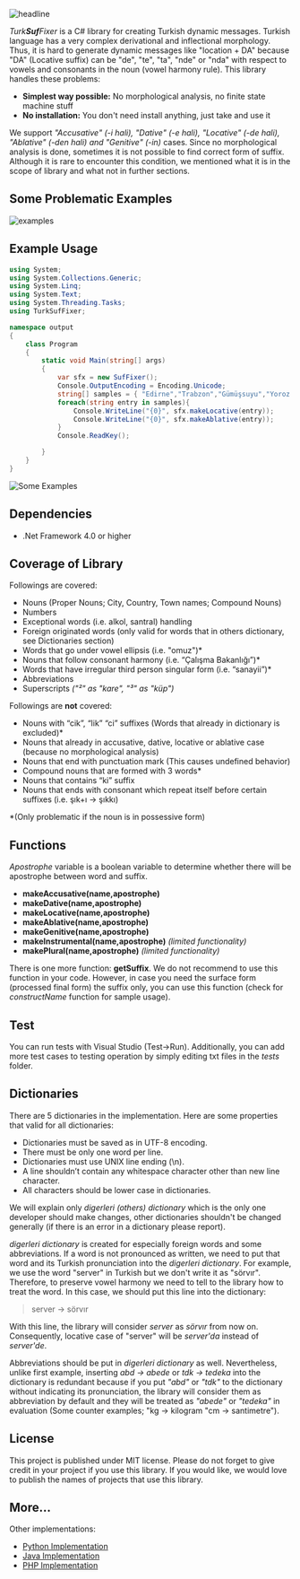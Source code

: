 ![headline](http://i.hizliresim.com/lEbkol.png)

_Turk**Suf**Fixer_ is a C# library for creating Turkish dynamic messages. Turkish language has a very complex derivational and inflectional morphology. Thus, it is hard to generate dynamic messages like "location + DA" because "DA" (Locative suffix) can be "de", "te", "ta", "nde" or "nda"  with respect to vowels and consonants in the noun (vowel harmony rule). This library handles these problems:

 - **Simplest way possible:** No morphological analysis, no finite state machine stuff
 - **No installation:** You don't need install anything, just take and use it

We support *"Accusative" (-i hali), "Dative" (-e hali), "Locative" (-de hali), "Ablative" (-den hali) and "Genitive" (-in)* cases. Since no morphological analysis is done, sometimes it is not possible to find correct form of suffix. Although it is rare to encounter this condition, we mentioned what it is in the scope of library and what not in further sections. 

## Some Problematic Examples
![examples](http://i.hizliresim.com/D3WOk3.png)
## Example Usage

```csharp
using System;
using System.Collections.Generic;
using System.Linq;
using System.Text;
using System.Threading.Tasks;
using TurkSufFixer;

namespace output
{
    class Program
    {
        static void Main(string[] args)
        {
            var sfx = new SufFixer();
            Console.OutputEncoding = Encoding.Unicode;
            string[] samples = { "Edirne","Trabzon","Gümüşsuyu","Yoroz Burnu","2000", "TBMM"};
            foreach(string entry in samples){
                Console.WriteLine("{0}", sfx.makeLocative(entry));
                Console.WriteLine("{0}", sfx.makeAblative(entry));
            }
            Console.ReadKey();

        }
    }
}

```
![Some Examples](http://i.hizliresim.com/pEMNXo.png)
## Dependencies

- .Net Framework 4.0 or higher

## Coverage of Library

Followings are covered:

 - Nouns (Proper Nouns; City, Country, Town names; Compound Nouns)
 - Numbers
 - Exceptional words (i.e. alkol, santral) handling
 - Foreign originated words (only valid for words that in others dictionary, see Dictionaries section)
 - Words that go under vowel ellipsis (i.e. "omuz")*
 - Nouns that follow consonant harmony (i.e. “Çalışma Bakanlığı”)*
 - Words that have irregular third person singular form (i.e. “sanayii”)*
 - Abbreviations
 - Superscripts *("²" as "kare", "³" as "küp")*

Followings are **not** covered:

 - Nouns with “cik”, “lik” “ci” suffixes (Words that already in dictionary is
excluded)*
 - Nouns that already in accusative, dative, locative or ablative case (because no morphological analysis)
 - Nouns that end with punctuation mark (This causes undefined behavior)
 - Compound nouns that are formed with 3 words*
 - Nouns that contains “ki” suffix
 - Nouns that ends with consonant which repeat itself before certain
   suffixes (i.e. şık+ı -> şıkkı)

\*(Only problematic if the noun is in possessive form)

## Functions
*Apostrophe* variable is a boolean variable to determine whether there will be apostrophe between word and suffix.

 - **makeAccusative(name,apostrophe)**
 - **makeDative(name,apostrophe)**
 - **makeLocative(name,apostrophe)**
 - **makeAblative(name,apostrophe)**
 - **makeGenitive(name,apostrophe)**
 - **makeInstrumental(name,apostrophe)** *(limited functionality)*
 - **makePlural(name,apostrophe)** *(limited functionality)*

There is one more function: **getSuffix**. We do not recommend to use this function in your code. However, in case you need the surface form (processed final form) the suffix only, you can use this function (check for *constructName* function for sample usage).

## Test

You can run tests with Visual Studio (Test->Run). Additionally, you can add more test cases to testing operation by simply editing txt files in the *tests* folder.

## Dictionaries

There are 5 dictionaries in the implementation. Here are some properties that valid for all dictionaries:

 - Dictionaries must be saved as in UTF-8 encoding.
 - There must be only one word per line.
 - Dictionaries must use UNIX line ending (\n).
 - A line shouldn’t contain any whitespace character other than new line
   character.
 - All characters should be lower case in dictionaries.

We will explain only *digerleri (others) dictionary* which is the only one developer should make changes, other dictionaries shouldn't be changed generally (if there is an error in a dictionary please report).

*digerleri dictionary* is created for especially foreign words and some abbreviations. If a word is not pronounced as written, we need to put that word and its Turkish pronunciation into the *digerleri dictionary*. For example, we use the word "server" in Turkish but we don't write it as "sörvır". Therefore, to preserve vowel harmony we need to tell to the library how to treat the word. In this case, we should put this line into the dictionary:

> server -> sörvır

With this line, the library will consider *server* as *sörvır* from now on. Consequently, locative case of "server" will be *server'da* instead of *server'de*.  

 Abbreviations should be put in *digerleri dictionary* as well. Nevertheless, unlike first example, inserting *abd -> abede* or *tdk -> tedeka* into the dictionary is redundant because if you put *"abd"* or *"tdk"* to the dictionary without indicating its pronunciation, the library will consider them as abbreviation by default and they will be treated as *"abede"* or *"tedeka"* in evaluation (Some counter examples; "kg -> kilogram "cm -> santimetre").

## License
This project is published under MIT license. Please do not forget to give credit in your project if you use this library. If you would like, we would love to publish the names of projects that use this library.  
## More...
Other implementations:

- [Python Implementation](https://github.com/TurkSufFixer/TurkSufFixer-Python)
- [Java Implementation](https://github.com/TurkSufFixer/TurkSufFixer-Java)
- [PHP Implementation](https://github.com/TurkSufFixer/TurkSufFixer-PHP)
